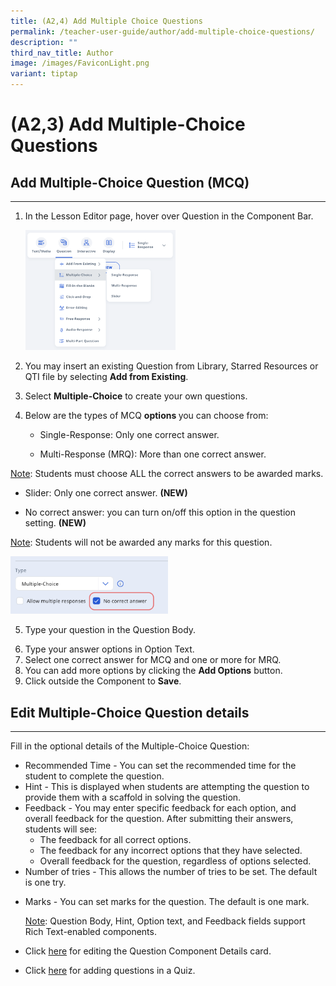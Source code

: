 ```yaml
---
title: (A2,4) Add Multiple Choice Questions
permalink: /teacher-user-guide/author/add-multiple-choice-questions/
description: ""
third_nav_title: Author
image: /images/FaviconLight.png
variant: tiptap
---
```

<h1 id="add-multiple-choice-questions">(A2,3) Add Multiple-Choice Questions</h1>
<h2 id="-add-multiple-choice-question-mcq-">Add Multiple-Choice Question (MCQ)</h2>
<hr>
<ol>
<li><p>In the Lesson Editor page, hover over Question in the Component Bar.</p>
<p><img style="width: 50%;" src="/images/2Teacher/AU-AddMCQ1.png"></p>
</li>
<li><p>You may insert an existing Question from Library, Starred Resources or QTI file by selecting <strong>Add from Existing</strong>.</p>
</li>
<li>Select <strong>Multiple-Choice</strong> to create your own questions.</li>
<li><p>Below are the types of MCQ <strong><strong>options </strong></strong>you can choose from:</p>
<ul>
<li>Single-Response: Only one correct answer.</li>
	<li><p>Multi-Response (MRQ): More than one correct answer.</p></li></ul></li></ol>
<p><u>Note</u>: Students must choose ALL the correct answers to be awarded marks.</p>
<ul>
<li><p>Slider: Only one correct answer. <strong>(NEW)</strong></p>
</li>
<li><p>No correct answer: you can turn on/off this option in the question setting. <strong>(NEW)</strong></p></li></ul>
<p><u>Note</u>: Students will not be awarded any marks for this question.</p>
<p><img style="width: 50%;" src="/images/2Teacher/AU-AddMCQ2.png"></p>



<ol start="5"><li><p>Type your question in the Question Body.</p>
</li>
<li>Type your answer options in Option Text.</li>
<li>Select one correct answer for MCQ and one or more for MRQ.</li>
<li>You can add more options by clicking the <strong>Add Options</strong> button.</li>
<li>Click outside the Component to <strong>Save</strong>.</li>
</ol>
<h2 id="-edit-multiple-choice-question-details-">Edit Multiple-Choice Question details</h2>
<hr>
<p>Fill in the optional details of the Multiple-Choice Question:</p>
<ul>
<li>Recommended Time - You can set the recommended time for the student to complete the question.</li>
<li>Hint - This is displayed when students are attempting the question to provide them with a scaffold in solving the question.</li>
<li>Feedback - You may enter specific feedback for each option, and overall feedback for the question. After submitting their answers, students will see:<ul>
<li>The feedback for all correct options.</li>
<li>The feedback for any incorrect options that they have selected.</li>
<li>Overall feedback for the question, regardless of options selected.</li>
</ul>
</li>
<li>Number of tries - This allows the number of tries to be set. The default is one try.</li>
<li><p>Marks - You can set marks for the question. The default is one mark.</p>
	<p><u>Note</u>: Question Body, Hint, Option text, and Feedback fields support Rich Text-enabled components.</p>
</li>
<li><p>Click <a target="_blank" href="/teacher-user-guide/author/edit-detail-cards/">here</a> for editing the Question Component Details card.</p>
</li>
<li>Click <a target="_blank" href="/teacher-user-guide/assess/edit-quizzes/">here</a> for adding questions in a Quiz.</li>
</ul>